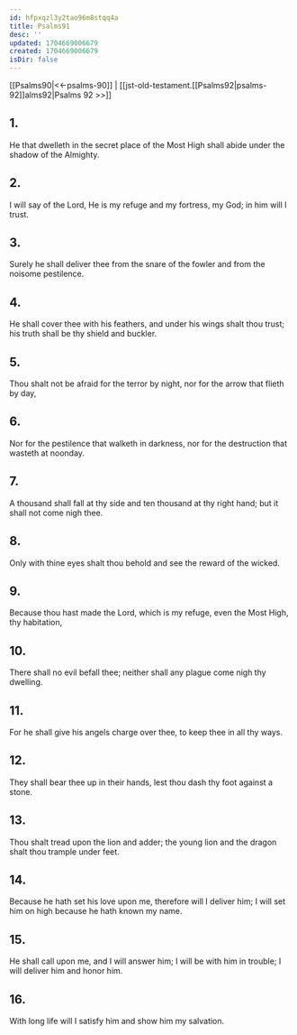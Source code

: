 ```yaml
---
id: hfpxqzl3y2tao96m8stqq4a
title: Psalms91
desc: ''
updated: 1704669006679
created: 1704669006679
isDir: false
---
```

[[Psalms90|<<-psalms-90]] | [[jst-old-testament.[[Psalms92|psalms-92]]alms92|Psalms 92 >>]]
## 1.
He that dwelleth in the secret place of the Most High shall abide under the shadow of the Almighty.
## 2.
I will say of the Lord, He is my refuge and my fortress, my God; in him will I trust.
## 3.
Surely he shall deliver thee from the snare of the fowler and from the noisome pestilence.
## 4.
He shall cover thee with his feathers, and under his wings shalt thou trust; his truth shall be thy shield and buckler.
## 5.
Thou shalt not be afraid for the terror by night, nor for the arrow that flieth by day,
## 6.
Nor for the pestilence that walketh in darkness, nor for the destruction that wasteth at noonday.
## 7.
A thousand shall fall at thy side and ten thousand at thy right hand; but it shall not come nigh thee.
## 8.
Only with thine eyes shalt thou behold and see the reward of the wicked.
## 9.
Because thou hast made the Lord, which is my refuge, even the Most High, thy habitation,
## 10.
There shall no evil befall thee; neither shall any plague come nigh thy dwelling.
## 11.
For he shall give his angels charge over thee, to keep thee in all thy ways.
## 12.
They shall bear thee up in their hands, lest thou dash thy foot against a stone.
## 13.
Thou shalt tread upon the lion and adder; the young lion and the dragon shalt thou trample under feet.
## 14.
Because he hath set his love upon me, therefore will I deliver him; I will set him on high because he hath known my name.
## 15.
He shall call upon me, and I will answer him; I will be with him in trouble; I will deliver him and honor him.
## 16.
With long life will I satisfy him and show him my salvation.

